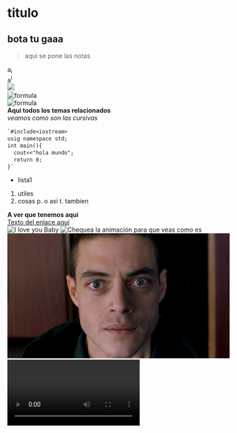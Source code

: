 # titulo  
## bota tu gaaa 
>aqui se pone las notas  

a<sub>i</sub>  
a<sup>i</sup>   
<img src="https://render.githubusercontent.com/render/math?math=e^{i \pi} = -1">  
![formula](https://render.githubusercontent.com/render/math?math=\tag{hi}%20x+y^{2x})  
![formula](https://render.githubusercontent.com/render/math?math=\displaystyle\sum_{i=1}^n)  
**Aqui todos los temas relacionados**  
*veamos como son las cursivas*

```[c++]
`#include<iostream>
usig namespace std;
int main(){
  cout<<"hola mundo";
  return 0;
}`
```
* lista1
1. utiles
2. cosas
p. o asi
t. tambien

**A ver que tenemos aqui**  
[Texto del enlace aquí](www.pagina.com "Título del enlace")  
![I love you Baby](http://ambicia.com/img/broi-4/queen-marry-640-06.jpg "My love")
![Chequea la animación para que veas como es](https://gph.is/g/E1nWvgd)
![Mr Robot](./Imagenes/Elliot.jpg "Dale click para ser hackeado")
![Sample Video](./video/chupetin.mp4)
